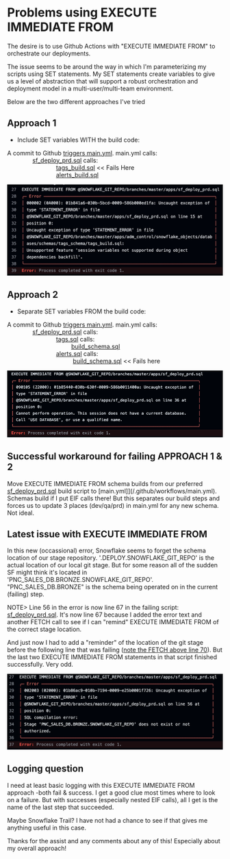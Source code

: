 # Problems using EXECUTE IMMEDIATE FROM

The desire is to use Github Actions with "EXECUTE IMMEDIATE FROM" to orchestrate our deployments.  

The issue seems to be around the way in which I'm parameterizing my scripts using SET statements.  My SET statements create variables to give us a level  of abstraction that will support a robust orchestration and deployment model in a multi-user/multi-team environment.

Below are the two different approaches I've tried

## Approach 1
- Include SET variables WITH the build code:

A commit to Github [triggers main.yml](/.github/workflows/main.yml).  main.yml calls:  
&nbsp;&nbsp;&nbsp;&nbsp;&nbsp;&nbsp;&nbsp;&nbsp;&nbsp;&nbsp;&nbsp;&nbsp;&nbsp;&nbsp;&nbsp;[sf_deploy_prd.sql](apps/sf_deploy_prd.sql) calls:  
&nbsp;&nbsp;&nbsp;&nbsp;&nbsp;&nbsp;&nbsp;&nbsp;&nbsp;&nbsp;&nbsp;&nbsp;&nbsp;&nbsp;&nbsp;&nbsp;&nbsp;&nbsp;&nbsp;&nbsp;&nbsp;&nbsp;&nbsp;&nbsp;&nbsp;&nbsp;&nbsp;&nbsp;&nbsp;[tags_build.sql](apps/adm_platform/snowflake_objects/databases/adm_platform_db/schemas/tags/tags_build.sql)  << Fails Here  
&nbsp;&nbsp;&nbsp;&nbsp;&nbsp;&nbsp;&nbsp;&nbsp;&nbsp;&nbsp;&nbsp;&nbsp;&nbsp;&nbsp;&nbsp;&nbsp;&nbsp;&nbsp;&nbsp;&nbsp;&nbsp;&nbsp;&nbsp;&nbsp;&nbsp;&nbsp;&nbsp;&nbsp;&nbsp;[alerts_build.sql](apps/adm_platform/snowflake_objects/databases/adm_platform_db/schemas/alerts/alerts_build.sql)  





![alt text](.images/include_vars.png)

## Approach 2
- Separate SET variables FROM the build code:

A commit to Github [triggers main.yml](/.github/workflows/main.yml).  main.yml calls:  
&nbsp;&nbsp;&nbsp;&nbsp;&nbsp;&nbsp;&nbsp;&nbsp;&nbsp;&nbsp;&nbsp;&nbsp;&nbsp;&nbsp;&nbsp;[sf_deploy_prd.sql](apps/sf_deploy_prd.sql) calls:  
&nbsp;&nbsp;&nbsp;&nbsp;&nbsp;&nbsp;&nbsp;&nbsp;&nbsp;&nbsp;&nbsp;&nbsp;&nbsp;&nbsp;&nbsp;&nbsp;&nbsp;&nbsp;&nbsp;&nbsp;&nbsp;&nbsp;&nbsp;&nbsp;&nbsp;&nbsp;&nbsp;&nbsp;&nbsp;[tags.sql](apps/adm_platform/snowflake_objects/databases/adm_platform_db/schemas/tags/tags.sql) calls:  
&nbsp;&nbsp;&nbsp;&nbsp;&nbsp;&nbsp;&nbsp;&nbsp;&nbsp;&nbsp;&nbsp;&nbsp;&nbsp;&nbsp;&nbsp;&nbsp;&nbsp;&nbsp;&nbsp;&nbsp;&nbsp;&nbsp;&nbsp;&nbsp;&nbsp;&nbsp;&nbsp;&nbsp;&nbsp;&nbsp;&nbsp;&nbsp;&nbsp;&nbsp;&nbsp;&nbsp;&nbsp;&nbsp;[build_schema.sql](apps/build_schema.sql)  
&nbsp;&nbsp;&nbsp;&nbsp;&nbsp;&nbsp;&nbsp;&nbsp;&nbsp;&nbsp;&nbsp;&nbsp;&nbsp;&nbsp;&nbsp;&nbsp;&nbsp;&nbsp;&nbsp;&nbsp;&nbsp;&nbsp;&nbsp;&nbsp;&nbsp;&nbsp;&nbsp;&nbsp;&nbsp;[alerts.sql](apps/adm_platform/snowflake_objects/databases/adm_platform_db/schemas/alerts/alerts.sql) calls:  
&nbsp;&nbsp;&nbsp;&nbsp;&nbsp;&nbsp;&nbsp;&nbsp;&nbsp;&nbsp;&nbsp;&nbsp; &nbsp;&nbsp;&nbsp;&nbsp;&nbsp;&nbsp;&nbsp;&nbsp;&nbsp;&nbsp;&nbsp;&nbsp;&nbsp;&nbsp;&nbsp;&nbsp;&nbsp;&nbsp;&nbsp;&nbsp;&nbsp;&nbsp;&nbsp;&nbsp;&nbsp;&nbsp;[build_schema.sql](apps/build_schema.sql)  << Fails here  

![alt text](.images/separate_vars.png)

## Successful workaround for failing APPROACH 1 & 2

Move EXECUTE IMMEDIATE FROM schema builds from our preferred [sf_deploy_prd.sql](apps/sf_deploy_prd.sql) build script to [main.yml]](/.github/workflows/main.yml).  Schemas build if I put EIF calls there! But this separates our build steps and forces us to update 3 places (dev/qa/prd) in main.yml for any new schema. Not ideal.

## Latest issue with EXECUTE IMMEDIATE FROM

In this new (occassional) error, Snowflake seems to forget the schema location of our stage repository.
'.DEPLOY.SNOWFLAKE_GIT_REPO' is the actual location of our local git stage.  But for some reason all of the sudden SF might think it's located in 'PNC_SALES_DB.BRONZE.SNOWFLAKE_GIT_REPO'. "PNC_SALES_DB.BRONZE" is the schema being operated on in the current (failing) step.  

NOTE> Line 56 in the error is now line 67 in the failing script: [sf_deploy_prd.sql](apps/sf_deploy_prd.sql).  It's now line 67 because I added the error text and another FETCH call to see if I can "remind" EXECUTE IMMEDIATE FROM of the correct stage location.  

And just now I had to add a "reminder" of the location of the git stage before the following line that was failing ([note the FETCH above line 70](apps/sf_deploy_prd.sql)). But the last two EXECUTE IMMEDIATE FROM statements in that script finished successfully.  Very odd.  

![alt text](.images/PNC_SALES_DB.BRONZE.SNOWFLAKE_GIT_REPO.png)



## Logging question

I need at least basic logging with this EXECUTE IMMEDIATE FROM approach -both fail & success. I get a good clue most times where to look on a failure. But with successes (especially nested EIF calls), all I get is the name of the last step that succeeded. 

Maybe Snowflake Trail? I have not had a chance to see if that gives me anything useful in this case.

Thanks for the assist and any comments about any of this! Especially about my overall approach!